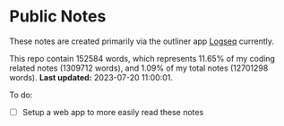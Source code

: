 # Public Notes

These notes are created primarily via the outliner app [Logseq](https://github.com/logseq/logseq) currently.

This repo contain 152584 words, which represents 11.65% of my coding related notes (1309712 words), and 1.09% of my total notes (12701298 words). **Last updated:** 2023-07-20 11:00:01. 

To do:

- [ ] Setup a web app to more easily read these notes
